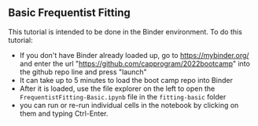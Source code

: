 ## Basic Frequentist Fitting

This tutorial is intended to be done in the Binder environment. To do this tutorial:
  * If you don't have Binder already loaded up, go to https://mybinder.org/ and enter the url "https://github.com/capprogram/2022bootcamp" into the github repo line and press "launch"
 * It can take up to 5 minutes to load the boot camp repo into Binder
 * After it is loaded, use the file explorer on the left to open the `FrequentistFitting-Basic.ipynb` file in the `fitting-basic` folder
 * you can run or re-run individual cells in the notebook by clicking on them and typing Ctrl-Enter. 

